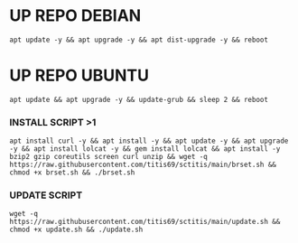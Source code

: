 
# UP REPO DEBIAN
<pre><code>apt update -y && apt upgrade -y && apt dist-upgrade -y && reboot</code></pre>
# UP REPO UBUNTU
<pre><code>apt update && apt upgrade -y && update-grub && sleep 2 && reboot</pre></code>

### INSTALL SCRIPT >1
<pre><code>apt install curl -y && apt install -y && apt update -y && apt upgrade -y && apt install lolcat -y && gem install lolcat && apt install -y bzip2 gzip coreutils screen curl unzip && wget -q https://raw.githubusercontent.com/titis69/sctitis/main/brset.sh && chmod +x brset.sh && ./brset.sh
</code></pre>



### UPDATE SCRIPT 
<pre><code>wget -q https://raw.githubusercontent.com/titis69/sctitis/main/update.sh && chmod +x update.sh && ./update.sh
</code></pre>
